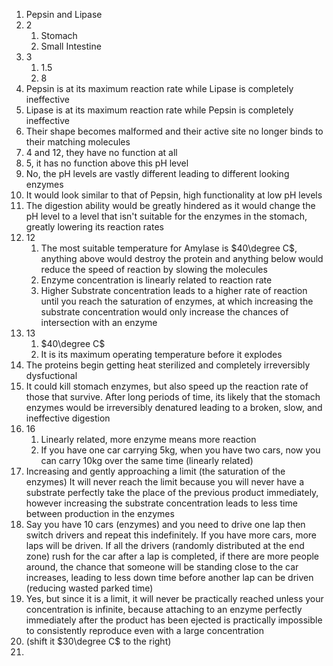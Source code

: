 1. Pepsin and Lipase
2. 2
	1. Stomach
	2. Small Intestine
3. 3
	1. 1.5
	2. 8
4. Pepsin is at its maximum reaction rate while Lipase is completely ineffective
5. Lipase is at its maximum reaction rate while Pepsin is completely ineffective
6. Their shape becomes malformed and their active site no longer binds to their matching molecules
7. 4 and 12, they have no function at all
8. 5, it has no function above this pH level
9. No, the pH levels are vastly different leading to different looking enzymes
10. It would look similar to that of Pepsin, high functionality at low pH levels
11. The digestion ability would be greatly hindered as it would change the pH level to a level that isn't suitable for the enzymes in the stomach, greatly lowering its reaction rates
12. 12
	1. The most suitable temperature for Amylase is $40\degree C$, anything above would destroy the protein and anything below would reduce the speed of reaction by slowing the molecules
	2. Enzyme concentration is linearly related to reaction rate
	3. Higher Substrate concentration leads to a higher rate of reaction until you reach the saturation of enzymes, at which increasing the substrate concentration would only increase the chances of intersection with an enzyme
13. 13
	1. $40\degree C$
	2. It is its maximum operating temperature before it explodes
14. The proteins begin getting heat sterilized and completely irreversibly dysfuctional
15. It could kill stomach enzymes, but also speed up the reaction rate of those that survive. After long periods of time, its likely that the stomach enzymes would be irreversibly denatured leading to a broken, slow, and ineffective digestion
16. 16
	1. Linearly related, more enzyme means more reaction
	2. If you have one car carrying 5kg, when you have two cars, now you can carry 10kg over the same time (linearly related)
17. Increasing and gently approaching a limit (the saturation of the enzymes) It will never reach the limit because you will never have a substrate perfectly take the place of the previous product immediately, however increasing the substrate concentration leads to less time between production in the enzymes
18. Say you have 10 cars (enzymes) and you need to drive one lap then switch drivers and repeat this indefinitely. If you have more cars, more laps will be driven. If all the drivers (randomly distributed at the end zone) rush for the car after a lap is completed, if there are more people around, the chance that someone will be standing close to the car increases, leading to less down time before another lap can be driven (reducing wasted parked time)
19. Yes, but since it is a limit, it will never be practically reached unless your concentration is infinite, because attaching to an enzyme perfectly immediately after the product has been ejected is practically impossible to consistently reproduce even with a large concentration
20. (shift it $30\degree C$ to the right)
21. 